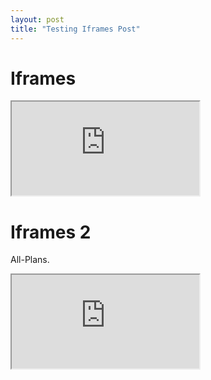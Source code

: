 ```yaml
---
layout: post
title: "Testing Iframes Post"
---
```


# Iframes

<!--//<div class="video-container"><iframe.......></iframe></div>-->
<div class="video-container"><iframe src="https://parimarjan.github.io/latency_collector/gp2-8a.html" title="Test"></iframe></div>

# Iframes 2

All-Plans.

<div class="video-container">
<iframe src="https://parimarjan.github.io/robust_cardinalities/AllPlans-Comparison-Bar.html" title="Test"></iframe>
</div
